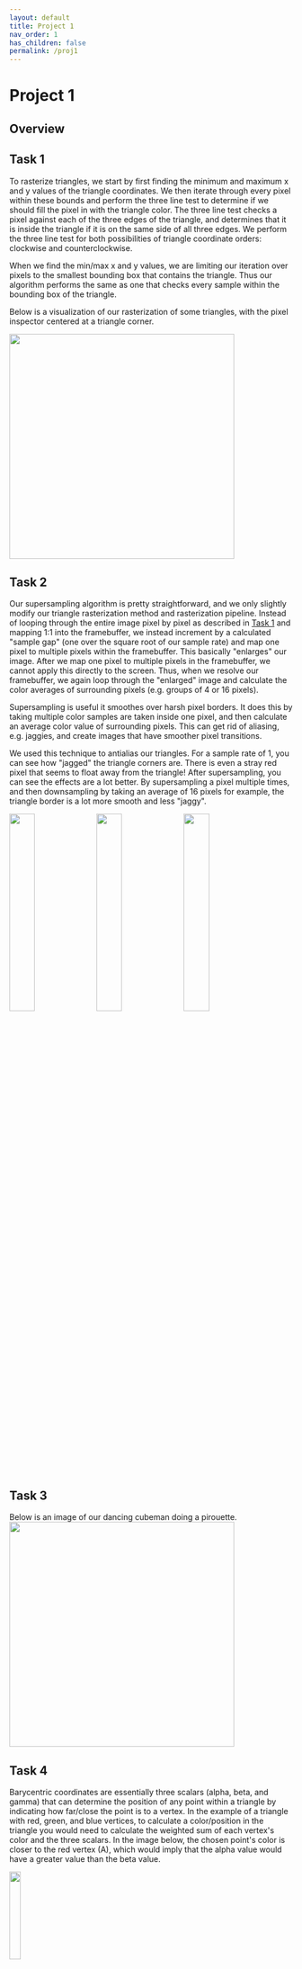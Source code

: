 ```yaml
---
layout: default
title: Project 1
nav_order: 1
has_children: false
permalink: /proj1
---
```


# Project 1

## Overview

## Task 1

To rasterize triangles, we start by first finding the minimum and maximum x and y values of the triangle coordinates. We then iterate through every pixel within these bounds and perform the three line test to determine if we should fill the pixel in with the triangle color. The three line test checks a pixel against each of the three edges of the triangle, and determines that it is inside the triangle if it is on the same side of all three edges. We perform the three line test for both possibilities of triangle coordinate orders: clockwise and counterclockwise.

When we find the min/max x and y values, we are limiting our iteration over pixels to the smallest bounding box that contains the triangle. Thus our algorithm performs the same as one that checks every sample within the bounding box of the triangle.

Below is a visualization of our rasterization of some triangles, with the pixel inspector centered at a triangle corner.

<img src="proj1_assets/triangle.png" width=400>

## Task 2

Our supersampling algorithm is pretty straightforward, and we only slightly modify our triangle rasterization method and rasterization pipeline. Instead of looping through the entire image pixel by pixel as described in [Task 1](#task-1) and mapping 1:1 into the framebuffer, we instead increment by a calculated "sample gap" (one over the square root of our sample rate) and map one pixel to multiple pixels within the framebuffer. This basically "enlarges" our image. After we map one pixel to multiple pixels in the framebuffer, we cannot apply this directly to the screen. Thus, when we resolve our framebuffer, we again loop through the "enlarged" image and calculate the color averages of surrounding pixels (e.g. groups of 4 or 16 pixels).

Supersampling is useful it smoothes over harsh pixel borders. It does this by taking multiple color samples are taken inside one pixel, and then calculate an average color value of surrounding pixels. This can get rid of aliasing, e.g. jaggies, and create images that have smoother pixel transitions.

We used this technique to antialias our triangles. For a sample rate of 1, you can see how "jagged" the triangle corners are. There is even a stray red pixel that seems to float away from the triangle! After supersampling, you can see the effects are a lot better. By supersampling a pixel multiple times, and then downsampling by taking an average of 16 pixels for example, the triangle border is a lot more smooth and less "jaggy".

<p float="center">
  <img src="proj1_assets/supersample_1.png" width="30%" />
  <img src="proj1_assets/supersample_4.png" width="30%" /> 
  <img src="proj1_assets/supersample_16.png" width="30%" />
</p>

## Task 3

Below is an image of our dancing cubeman doing a pirouette.
<img src="proj1_assets/my_robot.png" width=400>

## Task 4

Barycentric coordinates are essentially three scalars (alpha, beta, and gamma) that can determine the position of any point within a triangle by indicating how far/close the point is to a vertex. In the example of a triangle with red, green, and blue vertices, to calculate a color/position in the triangle you would need to calculate the weighted sum of each vertex's color and the three scalars. In the image below, the chosen point's color is closer to the red vertex (A), which would imply that the alpha value would have a greater value than the beta value. 

<img src="proj1_assets/barycentric_tri.png" width=20% />

Here is a png screenshot of svg/basic/test7.svg with default viewing parameters and sample rate 1:

<img src="proj1_assets/barycentric_tri2.png" width=50% />

## Task 5

Pixel sampling is where you calculate the color of a pixel using various factors, for example any underlying textures or surrounding pixels. To perform texture mapping, we loop through the entire image and transform the screen coordinate to the corresponding texture space. Then, we use pixel sampling to find the best color for the pixel, either by sampling the nearest pixels or bilinearly.

Nearest pixel sampling is where you sample the nearest pixel from the original image to use in the new image. Bilinear pixel sampling instead samples the four nearest pixels in the original image and essentially takes a weighted average to calculate the pixel color. 

<p float="center">
  <img src="proj1_assets/nearest_1.png" width="30%" />
  <img src="proj1_assets/nearest_16.png" width="30%" /> 
</p>

<p float="center">
  <img src="proj1_assets/bilinear_1.png" width="30%" />
  <img src="proj1_assets/bilinear_16.png" width="30%" /> 
</p>

Comparing the screenshots above, you can see how "jagged" the letters in the nearest pixel sampling at 1 sample per pixel appears. It's not smooth at all, and almost impossible to tell what letters are in the twisted Berkeley seal. This is because we are just taking the nearest pixel value instead of calculating a new one after the texture was applied, which can involve a lot of twisting/turning. Thus, there is a lot of aliasing going on. In some way, supersampling with nearest pixel sampling is able to get rid of some of the aliasing, but there are still some white "bumps" on the letter "E" that makes it look weird. This is because supersampling was done after nearest pixel sampling.

In contrast, bilinear pixel sampling seems to outperform nearest pixel sampling in these examples. At a sample rate of 1, the letters seem a lot more smoothed out. This is because bilinear pixel sampling performs a bilinear interpolation between the pixels in the surrounding area to generate new pixel values. This helps smooth out a lot of the jaggies that appear when applying such a twisty texture. Then, with supersampling, the transition between the background and the letters are a lot more smooth and there's a lot less aliasing. You can even read the letters on the seal.

## Task 6

Level sampling solves the problem of aliasing when we sample textures in areas when each screen pixel has a high footprint in the texture, meaning it covers many texture pixels. The solution is to precompute lower resolution versions of the texture (to varying degrees) to use in these areas, which correspond to the different levels of our mipmap. To implement level sampling for texture mapping, we calculated the appropriate mipmap level to use by looking at how far apart adjacent screen pixels are in the texture space. The more texture pixels they span, the higher of a mipmap level we use.

Pixel sampling is the fastest and uses the least memory out of the sampling methods, but it has the least antialiasing power because we only sample once per pixel that is displayed. In contrast, sampling a fixed number of times per pixel is the slowest and uses the most memory (a factor of the sample rate), but has the best antialiasing power. Using level sampling with a mipmap is a balance between the two of these: since the filtered textures are precomputed, level sampling is faster than supersampling (and slower than pixel sampling), and it only uses 33% additional memory while reducing aliasing.

Below are some images of Kermit, with the pixel inspector centered on his eye to showcase the differences between different sampling methods.
|  | | 
| ----------- | ----------- |
| `L_ZERO` and `P_NEAREST` <br><br><img src="proj1_assets/l_zero_p_nearest.png" width=300> | `L_ZERO` and `P_LINEAR` <br><br><img src="proj1_assets/l_zero_p_nearest.png" width=300> |
| `L_NEAREST` and `P_NEAREST` <br><br><img src="proj1_assets/l_nearest_p_nearest.png" width=300> | `L_NEAREST` and `P_LINEAR` <br><br><img src="proj1_assets/l_nearest_p_linear.png" width=300> |